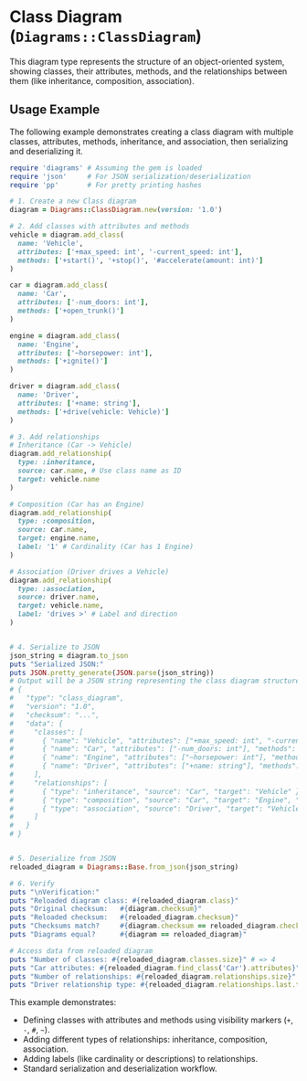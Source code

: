 # Class Diagram (`Diagrams::ClassDiagram`)

This diagram type represents the structure of an object-oriented system, showing classes, their attributes, methods, and the relationships between them (like inheritance, composition, association).

## Usage Example

The following example demonstrates creating a class diagram with multiple classes, attributes, methods, inheritance, and association, then serializing and deserializing it.

```ruby
require 'diagrams' # Assuming the gem is loaded
require 'json'     # For JSON serialization/deserialization
require 'pp'       # For pretty printing hashes

# 1. Create a new Class diagram
diagram = Diagrams::ClassDiagram.new(version: '1.0')

# 2. Add classes with attributes and methods
vehicle = diagram.add_class(
  name: 'Vehicle',
  attributes: ['+max_speed: int', '-current_speed: int'],
  methods: ['+start()', '+stop()', '#accelerate(amount: int)']
)

car = diagram.add_class(
  name: 'Car',
  attributes: ['-num_doors: int'],
  methods: ['+open_trunk()']
)

engine = diagram.add_class(
  name: 'Engine',
  attributes: ['~horsepower: int'],
  methods: ['+ignite()']
)

driver = diagram.add_class(
  name: 'Driver',
  attributes: ['+name: string'],
  methods: ['+drive(vehicle: Vehicle)']
)

# 3. Add relationships
# Inheritance (Car -> Vehicle)
diagram.add_relationship(
  type: :inheritance,
  source: car.name, # Use class name as ID
  target: vehicle.name
)

# Composition (Car has an Engine)
diagram.add_relationship(
  type: :composition,
  source: car.name,
  target: engine.name,
  label: '1' # Cardinality (Car has 1 Engine)
)

# Association (Driver drives a Vehicle)
diagram.add_relationship(
  type: :association,
  source: driver.name,
  target: vehicle.name,
  label: 'drives >' # Label and direction
)


# 4. Serialize to JSON
json_string = diagram.to_json
puts "Serialized JSON:"
puts JSON.pretty_generate(JSON.parse(json_string))
# Output will be a JSON string representing the class diagram structure.
# {
#   "type": "class_diagram",
#   "version": "1.0",
#   "checksum": "...",
#   "data": {
#     "classes": [
#       { "name": "Vehicle", "attributes": ["+max_speed: int", "-current_speed: int"], "methods": ["+start()", "+stop()", "#accelerate(amount: int)"] },
#       { "name": "Car", "attributes": ["-num_doors: int"], "methods": ["+open_trunk()"] },
#       { "name": "Engine", "attributes": ["~horsepower: int"], "methods": ["+ignite()"] },
#       { "name": "Driver", "attributes": ["+name: string"], "methods": ["+drive(vehicle: Vehicle)"] }
#     ],
#     "relationships": [
#       { "type": "inheritance", "source": "Car", "target": "Vehicle" },
#       { "type": "composition", "source": "Car", "target": "Engine", "label": "1" },
#       { "type": "association", "source": "Driver", "target": "Vehicle", "label": "drives >" }
#     ]
#   }
# }


# 5. Deserialize from JSON
reloaded_diagram = Diagrams::Base.from_json(json_string)

# 6. Verify
puts "\nVerification:"
puts "Reloaded diagram class: #{reloaded_diagram.class}"
puts "Original checksum:   #{diagram.checksum}"
puts "Reloaded checksum:   #{reloaded_diagram.checksum}"
puts "Checksums match?     #{diagram.checksum == reloaded_diagram.checksum}"
puts "Diagrams equal?      #{diagram == reloaded_diagram}"

# Access data from reloaded diagram
puts "Number of classes: #{reloaded_diagram.classes.size}" # => 4
puts "Car attributes: #{reloaded_diagram.find_class('Car').attributes}" # => ["-num_doors: int"]
puts "Number of relationships: #{reloaded_diagram.relationships.size}" # => 3
puts "Driver relationship type: #{reloaded_diagram.relationships.last.type}" # => :association

```

This example demonstrates:
- Defining classes with attributes and methods using visibility markers (`+`, `-`, `#`, `~`).
- Adding different types of relationships: inheritance, composition, association.
- Adding labels (like cardinality or descriptions) to relationships.
- Standard serialization and deserialization workflow.